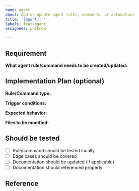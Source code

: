 ```yaml
---
name: agent
about: Add or update agent rules, commands, or automation
title: "[agent]: "
labels: feat-agent
assignees: p-iknow

---
```


## Requirement
**What agent rule/command needs to be created/updated:**

## Implementation Plan (optional)

**Rule/Command type:**

**Trigger conditions:**

**Expected behavior:**

**Files to be modified:**

## Should be tested

- [ ] Rule/command should be tested locally
- [ ] Edge cases should be covered
- [ ] Documentation should be updated (if applicable)
- [ ] Documentation should referenced properly 

## Reference
